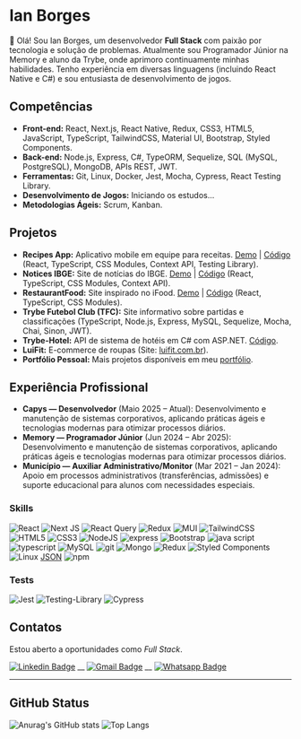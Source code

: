 # Ian Borges

👋 Olá! Sou Ian Borges, um desenvolvedor **Full Stack** com paixão por tecnologia e solução de problemas. Atualmente sou Programador Júnior na Memory e aluno da Trybe, onde aprimoro continuamente minhas habilidades. Tenho experiência em diversas linguagens (incluindo React Native e C#) e sou entusiasta de desenvolvimento de jogos.

## Competências
- **Front-end:** React, Next.js, React Native, Redux, CSS3, HTML5, JavaScript, TypeScript, TailwindCSS, Material UI, Bootstrap, Styled Components.  
- **Back-end:** Node.js, Express, C#, TypeORM, Sequelize, SQL (MySQL, PostgreSQL), MongoDB, APIs REST, JWT.  
- **Ferramentas:** Git, Linux, Docker, Jest, Mocha, Cypress, React Testing Library.  
- **Desenvolvimento de Jogos:** Iniciando os estudos...  
- **Metodologias Ágeis:** Scrum, Kanban.  

## Projetos
- **Recipes App:** Aplicativo mobile em equipe para receitas. [Demo](https://recipes-project-tau.vercel.app/) | [Código](https://github.com/IanPedroBorges/Recipes) (React, TypeScript, CSS Modules, Context API, Testing Library).  
- **Notices IBGE:** Site de notícias do IBGE. [Demo](https://teste-tecnico-ibge-simulator.vercel.app/) | [Código](https://github.com/IanPedroBorges/TesteTecnico) (React, TypeScript, CSS Modules, Context API).  
- **RestaurantFood:** Site inspirado no iFood. [Demo](https://restaurant-food-rho.vercel.app/) | [Código](https://github.com/IanPedroBorges/RestaurantFood) (React, TypeScript, CSS Modules).  
- **Trybe Futebol Club (TFC):** Site informativo sobre partidas e classificações (TypeScript, Node.js, Express, MySQL, Sequelize, Mocha, Chai, Sinon, JWT).  
- **Trybe-Hotel:** API de sistema de hotéis em C# com ASP.NET. [Código](https://github.com/IanPedroBorges/Trybe-Hotel).  
- **LuiFit:** E-commerce de roupas (Site: [luifit.com.br](http://www.luifit.com.br)).  
- **Portfólio Pessoal:** Mais projetos disponíveis em meu [portfólio](https://ianpedroborges.vercel.app/).

## Experiência Profissional
- **Capys — Desenvolvedor** (Maio 2025 – Atual): Desenvolvimento e manutenção de sistemas corporativos, aplicando práticas ágeis e tecnologias modernas para otimizar processos diários.  
- **Memory — Programador Júnior** (Jun 2024 – Abr 2025): Desenvolvimento e manutenção de sistemas corporativos, aplicando práticas ágeis e tecnologias modernas para otimizar processos diários.  
- **Município — Auxiliar Administrativo/Monitor** (Mar 2021 – Jan 2024): Apoio em processos administrativos (transferências, admissões) e suporte educacional para alunos com necessidades especiais.  


### Skills
![React](https://img.shields.io/badge/react-%2320232a.svg?style=for-the-badge&logo=react&logoColor=%2361DAFB)
![Next JS](https://img.shields.io/badge/Next-black?style=for-the-badge&logo=next.js&logoColor=white)
![React Query](https://img.shields.io/badge/-React%20Query-FF4154?style=for-the-badge&logo=react%20query&logoColor=white)
![Redux](https://img.shields.io/badge/redux-%23593d88.svg?style=for-the-badge&logo=redux&logoColor=white)
![MUI](https://img.shields.io/badge/MUI-%230081CB.svg?style=for-the-badge&logo=mui&logoColor=white)
![TailwindCSS](https://img.shields.io/badge/tailwindcss-%2338B2AC.svg?style=for-the-badge&logo=tailwind-css&logoColor=white)
![HTML5](https://img.shields.io/badge/html5-%23E34F26.svg?style=for-the-badge&logo=html5&logoColor=white)
![CSS3](https://img.shields.io/badge/css3-%231572B6.svg?style=for-the-badge&logo=css3&logoColor=white)
![NodeJS](https://img.shields.io/badge/Node.js-339933?style=for-the-badge&logo=nodedotjs&logoColor=white) ![express](https://img.shields.io/badge/Express.js-000000?style=for-the-badge&logo=express&logoColor=white)  ![Bootstrap](https://img.shields.io/badge/Bootstrap-563D7C?style=for-the-badge&logo=bootstrap&logoColor=white)
![java script](https://img.shields.io/badge/JavaScript-F7DF1E?style=for-the-badge&logo=javascript&logoColor=black)
![typescript](https://img.shields.io/badge/TypeScript-007ACC?style=for-the-badge&logo=typescript&logoColor=white)
![MySQL](https://img.shields.io/badge/MySQL-00000F?style=for-the-badge&logo=mysql&logoColor=white) 
![git](https://img.shields.io/badge/Git-F05032?style=for-the-badge&logo=git&logoColor=white) 
![Mongo](https://img.shields.io/badge/MongoDB-4EA94B?style=for-the-badge&logo=mongodb&logoColor=white) 
![Redux](https://img.shields.io/badge/Redux-764ABC?style=for-the-badge&logo=redux&logoColor=white)
![Styled Components](https://img.shields.io/badge/Styled_Components-3D3D3D?style=for-the-badge&logo=styled-components&logoColor=FEA4E7) 
![Linux](https://img.shields.io/badge/Linux-EFBB21?style=for-the-badge&logo=linux&logoColor=000)
 [JSON](https://img.shields.io/badge/json-5E5C5C?style=for-the-badge&logo=json&logoColor=white) 
 ![npm](https://img.shields.io/badge/npm-CB3837?style=for-the-badge&logo=npm&logoColor=white)
###  Tests
![Jest](https://img.shields.io/badge/-jest-%23C21325?style=for-the-badge&logo=jest&logoColor=white)
![Testing-Library](https://img.shields.io/badge/-TestingLibrary-%23E33332?style=for-the-badge&logo=testing-library&logoColor=white)
![Cypress](https://img.shields.io/badge/Cypress-FFF?style=for-the-badge&logo=cypress&logoColor=25292D)


## Contatos

Estou aberto a oportunidades como <em>Full Stack</em>.

[![Linkedin Badge](https://img.shields.io/badge/-IanBorges-1e66b4?style=flat-square&logo=Linkedin&logoColor=white&link=https://www.linkedin.com/in/ian-borges/)](https://www.linkedin.com/in/ian-borges/) 
__
[![Gmail Badge](https://img.shields.io/badge/-IanBorges-c14438?style=flat-square&logo=Gmail&logoColor=white&link=mailto:ianpborges0@gmail.com)](mailto:ianpborges0@gmail.com)
__
[![Whatsapp Badge](https://img.shields.io/badge/-Whatsapp-00d446?style=flat-square&logo=Whatsapp&logoColor=white&link=https://api.whatsapp.com/send?phone=5521990837905)](https://api.whatsapp.com/send?phone=5533987157144)

<hr>


## GitHub Status

![Anurag's GitHub stats](https://github-readme-stats.vercel.app/api?username=IanPedroBorges&show_icons=true&theme=radical)
![Top Langs](https://github-readme-stats.vercel.app/api/top-langs/?username=IanPedroBorges&layout=compact&theme=radical)


